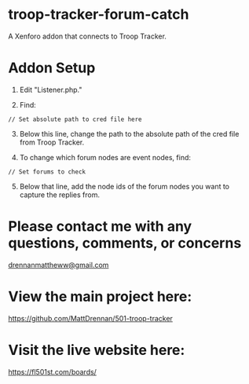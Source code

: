 # troop-tracker-forum-catch
A Xenforo addon that connects to Troop Tracker.

# Addon Setup

1. Edit "Listener.php."

2. Find:

````
// Set absolute path to cred file here
````

3. Below this line, change the path to the absolute path of the cred file from Troop Tracker.

4. To change which forum nodes are event nodes, find:

````
// Set forums to check
````

5. Below that line, add the node ids of the forum nodes you want to capture the replies from.

# Please contact me with any questions, comments, or concerns
drennanmattheww@gmail.com

# View the main project here:

https://github.com/MattDrennan/501-troop-tracker

# Visit the live website here:
https://fl501st.com/boards/
